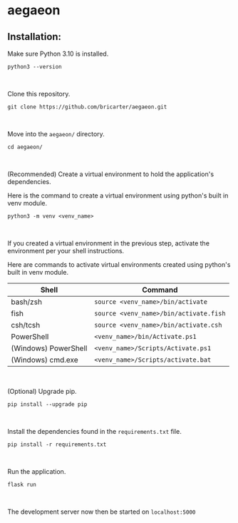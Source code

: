 # aegaeon

## Installation:

Make sure Python 3.10 is installed.  

```
python3 --version
```  

<br>

Clone this repository.  

```
git clone https://github.com/bricarter/aegaeon.git
```

<br>

Move into the `aegaeon/` directory.  

```
cd aegaeon/
```

<br>

(Recommended) Create a virtual environment to hold the application's dependencies. 

Here is the command to create a virtual environment using python's built in venv module.

```
python3 -m venv <venv_name> 
``` 

<br>

If you created a virtual environment in the previous step, activate the environment per your shell instructions.  

Here are commands to activate virtual environments created using python's built in venv module.

| Shell | Command |
|-------|---------|
| bash/zsh | `source <venv_name>/bin/activate` |
| fish | `source <venv_name>/bin/activate.fish` |
| csh/tcsh | `source <venv_name>/bin/activate.csh` |
| PowerShell | `<venv_name>/bin/Activate.ps1` |
| (Windows) PowerShell | `<venv_name>/Scripts/Activate.ps1` |
| (Windows) cmd.exe | `<venv_name>/Scripts/activate.bat` |

<br>

(Optional) Upgrade pip.

```
pip install --upgrade pip
```

<br>

Install the dependencies found in the `requirements.txt` file.  

```
pip install -r requirements.txt
```

<br>

Run the application.  

```
flask run
```

<br>

The development server now then be started on `localhost:5000`
